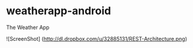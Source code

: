 weatherapp-android
==================

The Weather App

![ScreenShot] (http://dl.dropbox.com/u/32885131/REST-Architecture.png)

